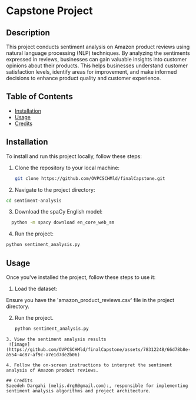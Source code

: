 # Capstone Project

## Description
This project conducts sentiment analysis on Amazon product reviews using natural language processing (NLP) techniques. By analyzing the sentiments expressed in reviews, businesses can gain valuable insights into customer opinions about their products. This helps businesses understand customer satisfaction levels, identify areas for improvement, and make informed decisions to enhance product quality and customer experience.

## Table of Contents
- [Installation](#installation)
- [Usage](#usage)
- [Credits](#credits)

## Installation
To install and run this project locally, follow these steps:
1. Clone the repository to your local machine:
    ```bash
    git clone https://github.com/OVPCSCHMld/finalCapstone.git
    
    ```

    
2. Navigate to the project directory:
 ```bash
cd sentiment-analysis
```
3. Download the spaCy English model:
 ```bash
   python -m spacy download en_core_web_sm
```
4. Run the project:
  ```bash
 python sentiment_analysis.py
 ```

## Usage
  Once you've installed the project, follow these steps to use it:

1. Load the dataset:

Ensure you have the 'amazon_product_reviews.csv' file in the project directory.

2. Run the project.
   ```bash
   python sentiment_analysis.py
```
3. View the sentiment analysis results
 ![image](https://github.com/OVPCSCHMld/finalCapstone/assets/78312248/66d78b8e-a554-4c87-af9c-a7e1d7de2b06)

4. Follow the on-screen instructions to interpret the sentiment analysis of Amazon product reviews.

## Credits
Saeedeh Dargahi (melis.drg8@gmail.com):, responsible for implementing sentiment analysis algorithms and project architecture.



